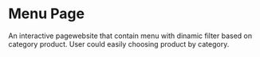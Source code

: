 # Menu Page

An interactive pagewebsite that contain menu with dinamic filter based on category product. User could easily choosing product by category.